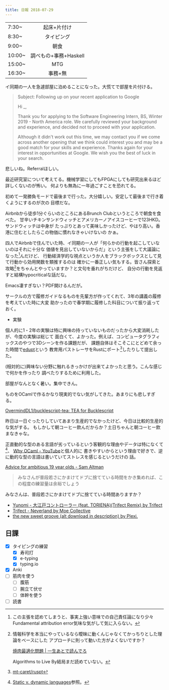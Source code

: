 ```yaml
---
title: 日報 2018-07-29
---
```


|        |                       |
| :-     | :-:                   |
| 7:30~  | 起床+片付け           |
| 8:30~  | タイピング            |
| 9:00~  | 朝食                  |
| 10:00~ | 調べもの+事務+Haskell |
| 15:00~ | MTG                   |
| 16:30~ | 事務+無 |

イ同期の一人を急遽部屋に泊めることになった。大慌てで部屋を片付ける。

> Subject: Following up on your recent application to Google
>
> Hi _,
>
> Thank you for applying to the Software Engineering Intern, BS, Winter 2019 -
> North America role. We carefully reviewed your background and experience, and
> decided not to proceed with your application.
>
> Although it didn't work out this time, we may contact you if we come across
> another opening that we think could interest you and may be a good match for
> your skills and experience. Thanks again for your interest in opportunities at
> Google. We wish you the best of luck in your search.

悲しいね。Referralほしい。

最近研究室について考えてる。機械学習にしてもFPGAにしても研究出来るほど詳しくないのが怖い。
何よりも無為に一年過ごすことを恐れてる。

初めて一発勝負モードで最後まで行った。大分嬉しい。安定して最後まで行き着くようにするのが次の
目標だな。

Airbnbから徒歩1分ぐらいのところにあるBrunch Clubというところで朝食を食べた。
甘辛いチキンサンドウィッチとアメリカーノアイスコーヒーで123HKD。サンドウィッチは中身が
たっぷりとあって美味しかったけど、やはり高い。香港に住むとしたらこの物価に慣れなきゃいけないの
かぁ。

四人でAirbnbで住んでいた時、イ同期の一人が「何らかの行動を起こしていないのはそれに十分な
価値を見出していないからだ」という主張をして大議論になった[^argument]んだけど、
行動経済学的な視点というか人をブラックボックスとして見て行動から効用関数を類推するのは
確かに一番正しい気もする。皆さん探索と攻略[^cs]をちゃんとやっていますか？と文句を垂れがちだけど、
自分の行動を見返すと結構hypocriticalな話だな。

[^argument]:
	この主張を認めてしまうと、事実上強い意味での自己責任論になり少々Fundamental
    attribution error気味な気がして気に入らない。
    
[^cs]:
	情報科学を本当にやっているなら曖昧に動くんじゃなくてかっちりとした理論をベースにした
    アプローチに則って動いた方がよくないですか？
    
    [焼肉最適化問題 | 一生あとで読んでろ](https://ntddk.github.io/2016/12/04/yakiniku-optimization/)
    
    Algorithms to Live By結局まだ読めていない。

Emacs凄すぎない？PDF開けるんだが。

サークルの方で履修ガイドなるものを先輩方が作ってくれて、3年の講義の履修を考えていた時に大変
助かったので春学期に履修した科目について振り返っておく。

- 実験

個人的に1・2年の実験は特に興味の持っていないものだったから大変消耗したが、今度の実験は総じて
面白くて、よかった。例えば、コンピュータグラフィックスのやつで3Dシーンを作る課題だが、
課題自体はそこそこにとどめて余った時間で[edupt](http://kagamin.net/hole/edupt/)という
教育用パストレーサをRustにポート[^ruspt]したりして提出した。

[^ruspt]: [mt-caret/ruspt](https://github.com/mt-caret/ruspt)

(相対的に)興味ない分野に触れるきっかけが出来てよかったと思う。こんな感じで何かを作ったり
調べたりするために利用した。

部屋がなんとなく暑い。集中できん。

ものをOCamlで作るかなり現実的でない気がしてきた。あまりにも悲しすぎる。

[OvermindDL1/bucklescript-tea: TEA for Bucklescript](https://github.com/OvermindDL1/bucklescript-tea)

昨日は一日ぐったりしていてあまり生産的でなかったけど、今日は比較的生産的な気がする。
もしかして朝コーヒー飲んだからか？土日ちゃんと朝コーヒー飲まなきゃな。

正直動的な型のある言語が劣っているという客観的な理由やデータは特になくて[^vs]、
[Why OCaml - YouTube](https://www.youtube.com/watch?v=v1CmGbOGb2I)と個人的に
書きやすいからという理由で好きで、逆に動的な型の言語は書いていてストレスを感じるというだけの
話。

[^vs]: [Static v. dynamic languages](https://danluu.com/empirical-pl/)参照。

[Advice for ambitious 19 year olds - Sam Altman](http://blog.samaltman.com/advice-for-ambitious-19-year-olds)

> みなさんが普段若さにかまけてドブに捨てている時間をかき集めれば、この程度の練習量は余裕でしょう

みなさんは、普段若さにかまけてドブに捨てている時間ありますか？

- [Yunomi - 大江戸コントローラー (feat. TORIENA)(Trifect Remix) by Trifect](https://soundcloud.com/trifectt/feat-torienatrifect-remix)
- [Trifect - Neverland by Moe Collective](https://soundcloud.com/moecollective/trifect-neverland)
- [the new sweet groove (alt download in description) by Plexi.](https://soundcloud.com/plexitofer/new-sweet-groove)

## 日課

- [x] タイピングの練習
	+ [x] 寿司打
	+ [x] e-typing
	+ [x] typing.io
- [x] Anki
- [ ] 筋肉を使う
	+ [ ] 腹筋
	+ [ ] 腕立て伏せ
	+ [ ] 体幹を使う
- [ ] 読書
